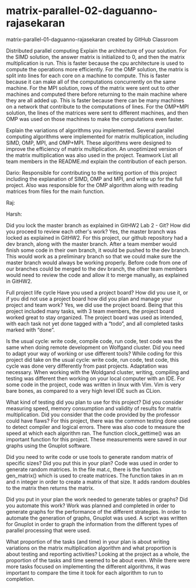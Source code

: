 # matrix-parallel-02-daguanno-rajasekaran
matrix-parallel-01-daguanno-rajasekaran created by GitHub Classroom

Distributed parallel computing
Explain the architecture of your solution. For the SIMD solution, the answer matrix is initialized to 0, and then the matrix multiplication is run. This is faster because the cpu architecture is used to compute the operations more efficiently. For the OMP solution, the matrix is split into lines for each core on a machine to compute. This is faster because it can make all of the computations concurrently on the same machine. For the MPI solution, rows of the matrix were sent out to other machines and computed there before returning to the main machine where they are all added up. This is faster because there can be many machines on a network that contribute to the computations of lines. For the OMP+MPI solution, the lines of the matrices were sent to different machines, and then OMP was used on those machines to make the computations even faster.

Explain the variations of algorithms you implemented. Several parallel computing algorithms were implemented for matrix multiplication, including SIMD, OMP, MPI, and OMP+MPI. These algorithms were designed to improve the efficiency of matrix multiplication. An unoptimized version of the matrix multiplication was also used in the project.
Teamwork
List all team members in the README.md explain the contribution of each person. 

Dario: Responsible for contributing to the writing portion of this project including the explanation of SIMD, OMP and MPI, and write up for the full project. Also was responsible for the OMP algorithm along with reading matrices from files for the main function.


Raj:


Harsh:


Did you lock the master branch as explained in GitHW2 Lab 2 - Git? How did you proceed to review each other's work? Yes, the master branch was locked as explained in GitHW2. For this project, our github repository had a dev branch, along with the master branch. After a team member would finish some code in their own branch, it would be pushed to the dev branch. This would work as a preliminary branch so that we could make sure the master branch would always be working properly. Before code from one of our branches could be merged to the dev branch, the other team members would need to review the code and allow it to merge manually, as explained in GitHW2.

Full project life cycle
Have you used a project board? How did you use it, or if you did not use a project board how did you plan and manage your project and team work? Yes, we did use the project board. Being that this project included many tasks, with 3 team members, the project board worked great to stay organized. The project board was used as intended, with each task not yet done tagged with a “todo”, and all completed tasks marked with “done”.

Is the usual cycle: write code, compile code,  run code, test code was the same when doing remote development on Wolfgand cluster. Did you need to adapt your way of working or use different tools? While coding for this project did take on the usual cycle: write code, run code, test code, this cycle was done very differently from past projects. Adaptation was necessary. When working with the Woldgand cluster, writing, compiling and testing was different then working on your local computer with an IDE. For some code in the project, code was written in linux with Vim. Vim is very bare bones, as compared to a very high level IDE such as CLion. 

What kind of testing did you plan to use for this project? Did you consider measuring speed, memory consumption and validity of results for matrix multiplication. Did you consider that the code provided by the professor could have flaws? For this project, there was the common testing done used to detect compiler and logical errors. There was also code to measure the speed at which each algorithm ran. The function clock_gettime() was an important function for this project. These measurements were saved in our graphs using the Gnuplot software.

Did you need to write code or use tools to generate random matrix of specific sizes? Did you put this in your plan? Code was used in order to generate random matrices. In the file mat.c, there is the function gen_matrix() which is used to create matrices. The function takes in an m and n integer in order to create a matrix of that size. It adds random doubles to the matrix then returns the matrix.

Did you put in your plan the work needed to generate tables or graphs? Did you automate this work? Work was planned and completed in order to generate graphs for the performance of the different strategies. In order to automate the generation of graphs, Gnuplot was used. A script was written for Gnuplot in order to graph the information from the different types of parallel processing that were used. 

What proportion of the tasks (and time) in your plan is  about writing variations on the matrix multiplication algorithm and what proportion is about testing and reporting activities? Looking at the project as a whole, the proportion of the tasks and time seemed to be about even. While there were more tasks focused on implementing the different algorithms, it was important to compare the time it took for each algorithm to run to completion. 
